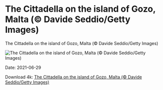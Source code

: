 # The Cittadella on the island of Gozo, Malta (© Davide Seddio/Getty Images)

The Cittadella on the island of Gozo, Malta (© Davide Seddio/Getty Images)

![The Cittadella on the island of Gozo, Malta (© Davide Seddio/Getty Images)](https://bing.com/th?id=OHR.Cittadella_EN-US6067516722_UHD.jpg&w=1024&h=576)

Date: 2021-06-29

Download 4k: [The Cittadella on the island of Gozo, Malta (© Davide Seddio/Getty Images)](https://bing.com/th?id=OHR.Cittadella_EN-US6067516722_UHD.jpg)


